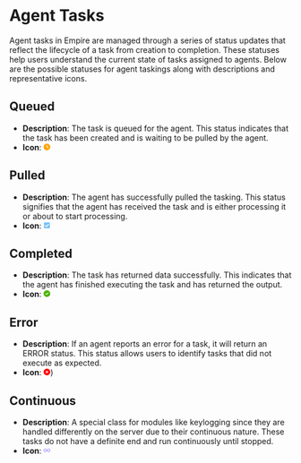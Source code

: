 # Agent Tasks

Agent tasks in Empire are managed through a series of status updates that reflect the lifecycle of a task from creation to completion. These statuses help users understand the current state of tasks assigned to agents. Below are the possible statuses for agent taskings along with descriptions and representative icons.

## Queued

- **Description**: The task is queued for the agent. This status indicates that the task has been created and is waiting to be pulled by the agent.
- **Icon**: <svg xmlns="http://www.w3.org/2000/svg" viewBox="0 0 512 512" width="12" height="12"><!--!Font Awesome Free 6.5.2 by @fontawesome - https://fontawesome.com License - https://fontawesome.com/license/free Copyright 2024 Fonticons, Inc.--><path fill="#ffa200" d="M256 0a256 256 0 1 1 0 512A256 256 0 1 1 256 0zM232 120V256c0 8 4 15.5 10.7 20l96 64c11 7.4 25.9 4.4 33.3-6.7s4.4-25.9-6.7-33.3L280 243.2V120c0-13.3-10.7-24-24-24s-24 10.7-24 24z"/></svg>

## Pulled

- **Description**: The agent has successfully pulled the tasking. This status signifies that the agent has received the task and is either processing it or about to start processing.
- **Icon**: <svg xmlns="http://www.w3.org/2000/svg" viewBox="0 0 448 512" width="12" height="12"><!--!Font Awesome Free 6.5.2 by @fontawesome - https://fontawesome.com License - https://fontawesome.com/license/free Copyright 2024 Fonticons, Inc.--><path fill="#74C0FC" d="M400 480H48c-26.5 0-48-21.5-48-48V80c0-26.5 21.5-48 48-48h352c26.5 0 48 21.5 48 48v352c0 26.5-21.5 48-48 48zm-204.7-98.1l184-184c6.2-6.2 6.2-16.4 0-22.6l-22.6-22.6c-6.2-6.2-16.4-6.2-22.6 0L184 302.7l-70.1-70.1c-6.2-6.2-16.4-6.2-22.6 0l-22.6 22.6c-6.2 6.2-6.2 16.4 0 22.6l104 104c6.2 6.3 16.4 6.3 22.6 0z"/></svg>

## Completed

- **Description**: The task has returned data successfully. This indicates that the agent has finished executing the task and has returned the output.
- **Icon**: <svg xmlns="http://www.w3.org/2000/svg" viewBox="0 0 512 512" width="12" height="12"><!--!Font Awesome Free 6.5.2 by @fontawesome - https://fontawesome.com License - https://fontawesome.com/license/free Copyright 2024 Fonticons, Inc.--><path fill="#47b300" d="M256 512A256 256 0 1 0 256 0a256 256 0 1 0 0 512zM369 209L241 337c-9.4 9.4-24.6 9.4-33.9 0l-64-64c-9.4-9.4-9.4-24.6 0-33.9s24.6-9.4 33.9 0l47 47L335 175c9.4-9.4 24.6-9.4 33.9 0s9.4 24.6 0 33.9z"/></svg>

## Error

- **Description**: If an agent reports an error for a task, it will return an ERROR status. This status allows users to identify tasks that did not execute as expected.
- **Icon**: <svg xmlns="http://www.w3.org/2000/svg" viewBox="0 0 512 512" width="12" height="12"><!--!Font Awesome Free 6.5.2 by @fontawesome - https://fontawesome.com License - https://fontawesome.com/license/free Copyright 2024 Fonticons, Inc.--><path fill="#ff0000" d="M256 512A256 256 0 1 0 256 0a256 256 0 1 0 0 512zM175 175c9.4-9.4 24.6-9.4 33.9 0l47 47 47-47c9.4-9.4 24.6-9.4 33.9 0s9.4 24.6 0 33.9l-47 47 47 47c9.4 9.4 9.4 24.6 0 33.9s-24.6 9.4-33.9 0l-47-47-47 47c-9.4 9.4-24.6 9.4-33.9 0s-9.4-24.6 0-33.9l47-47-47-47c-9.4-9.4-9.4-24.6 0-33.9z"/></svg>)

## Continuous

- **Description**: A special class for modules like keylogging since they are handled differently on the server due to their continuous nature. These tasks do not have a definite end and run continuously until stopped.
- **Icon**: <svg xmlns="http://www.w3.org/2000/svg" viewBox="0 0 640 512" width="12" height="12"><!--!Font Awesome Free 6.5.2 by @fontawesome - https://fontawesome.com License - https://fontawesome.com/license/free Copyright 2024 Fonticons, Inc.--><path fill="#B197FC" d="M0 241.1C0 161 65 96 145.1 96c38.5 0 75.4 15.3 102.6 42.5L320 210.7l72.2-72.2C419.5 111.3 456.4 96 494.9 96C575 96 640 161 640 241.1v29.7C640 351 575 416 494.9 416c-38.5 0-75.4-15.3-102.6-42.5L320 301.3l-72.2 72.2C220.5 400.7 183.6 416 145.1 416C65 416 0 351 0 270.9V241.1zM274.7 256l-72.2-72.2c-15.2-15.2-35.9-23.8-57.4-23.8C100.3 160 64 196.3 64 241.1v29.7c0 44.8 36.3 81.1 81.1 81.1c21.5 0 42.2-8.5 57.4-23.8L274.7 256zm90.5 0l72.2 72.2c15.2 15.2 35.9 23.8 57.4 23.8c44.8 0 81.1-36.3 81.1-81.1V241.1c0-44.8-36.3-81.1-81.1-81.1c-21.5 0-42.2 8.5-57.4 23.8L365.3 256z"/></svg>
